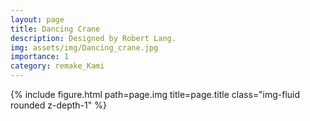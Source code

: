 ```yaml
---
layout: page
title: Dancing Crane
description: Designed by Robert Lang.
img: assets/img/Dancing_crane.jpg
importance: 1
category: remake_Kami
---
```


<div class="row">
    <div class="col-sm mt-3 mt-md-0">
        {% include figure.html path=page.img title=page.title class="img-fluid rounded z-depth-1" %}
    </div>
</div>